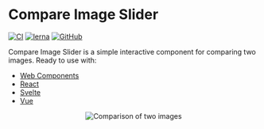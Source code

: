 # Compare Image Slider

[![CI](https://github.com/johnwalley/compare-image-slider/workflows/CI/badge.svg)](https://github.com/johnwalley/compare-image-slider/actions?query=workflow%3ACI) [![lerna](https://img.shields.io/badge/maintained%20with-lerna-cc00ff.svg)](https://lerna.js.org/) [![GitHub](https://img.shields.io/github/license/johnwalley/compare-image-slider)](LICENSE)

Compare Image Slider is a simple interactive component for comparing two images. Ready to use with:

- [Web Components](/packages/compare-image-slider/README.md)
- [React](/packages/react-compare-image-slider/README.md)
- [Svelte](/packages/svelte-compare-image-slider/README.md)
- [Vue](/packages/vue-compare-image-slider/README.md)

<p align="center">
  <img src="./assets/example.gif" alt="Comparison of two images" />
</p>
